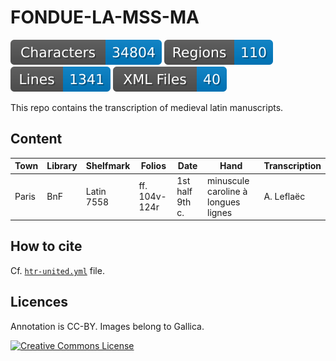 # FONDUE-LA-MSS-MA

![characters badge](badges/characters.svg) ![regions badge](badges/regions.svg) ![lines badge](badges/lines.svg) ![files badge](badges/files.svg)

This repo contains the transcription of medieval latin manuscripts.

## Content

| Town  | Library | Shelfmark  | Folios        | Date            | Hand                                | Transcription |
|-------|---------|------------|---------------|-----------------|-------------------------------------|---------------|
| Paris | BnF     | Latin 7558 | ff. 104v-124r | 1st half 9th c. | minuscule caroline à longues lignes | A. Leflaëc    |


## How to cite

Cf. [`htr-united.yml`](https://github.com/FoNDUE-HTR/FONDUE-FR-MSS-MA/blob/master/htr-united.yml) file.

## Licences
Annotation is CC-BY. Images belong to Gallica.

<a rel="license" href="https://creativecommons.org/licenses/by/2.0"><img alt="Creative Commons License" style="border-width:0" src="https://i.creativecommons.org/l/by/2.0/88x31.png" /></a><br />